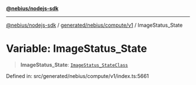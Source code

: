 [**@nebius/nodejs-sdk**](../../../../../README.md)

---

[@nebius/nodejs-sdk](../../../../../README.md) / [generated/nebius/compute/v1](../README.md) / ImageStatus_State

# Variable: ImageStatus_State

> **ImageStatus_State**: [`ImageStatus_StateClass`](../type-aliases/ImageStatus_StateClass.md)

Defined in: src/generated/nebius/compute/v1/index.ts:5661
